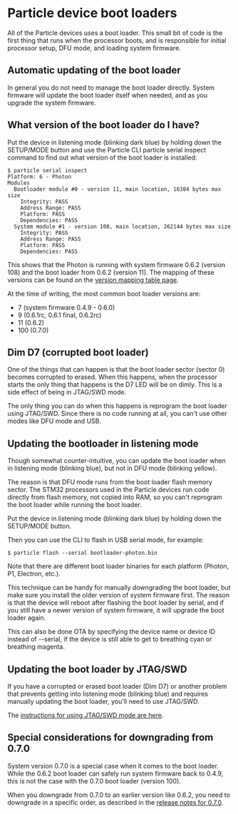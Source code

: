 # Particle device boot loaders

All of the Particle devices uses a boot loader. This small bit of code is the first thing that runs when the processor boots, and is responsible for initial processor setup, DFU mode, and loading system firmware.

## Automatic updating of the boot loader

In general you do not need to manage the boot loader directly. System firmware will update the boot loader itself when needed, and as you upgrade the system firmware.

## What version of the boot loader do I have?

Put the device in listening mode (blinking dark blue) by holding down the SETUP/MODE button and use the Particle CLI particle serial inspect command to find out what version of the boot loader is installed:

```
$ particle serial inspect
Platform: 6 - Photon
Modules
  Bootloader module #0 - version 11, main location, 16384 bytes max size
    Integrity: PASS
    Address Range: PASS
    Platform: PASS
    Dependencies: PASS
  System module #1 - version 108, main location, 262144 bytes max size
    Integrity: PASS
    Address Range: PASS
    Platform: PASS
    Dependencies: PASS
```

This shows that the Photon is running with system firmware 0.6.2 (version 108) and the boot loader from 0.6.2 (version 11). The mapping of these versions can be found on the [version mapping table page](https://github.com/spark/firmware/blob/develop/system/system-versions.md).

At the time of writing, the most common boot loader versions are:

- 7 (system firmware 0.4.9 - 0.6.0)
- 9 (0.6.1rc, 0.6.1 final, 0.6.2rc)
- 11 (0.6.2)
- 100 (0.7.0)

## Dim D7 (corrupted boot loader)

One of the things that can happen is that the boot loader sector (sector 0) becomes corrupted to erased. When this happens, when the processor starts the only thing that happens is the D7 LED will be on dimly. This is a side effect of being in JTAG/SWD mode. 

The only thing you can do when this happens is reprogram the boot loader using JTAG/SWD. Since there is no code running at all, you can't use other modes like DFU mode and USB.

## Updating the bootloader in listening mode

Though somewhat counter-intuitive, you can update the boot loader when in listening mode (blinking blue), but not in DFU mode (blinking yellow).

The reason is that DFU mode runs from the boot loader flash memory sector. The STM32 processors used in the Particle devices run code directly from flash memory, not copied into RAM, so you can't reprogram the boot loader while running the boot loader.

Put the device in listening mode (blinking dark blue) by holding down the SETUP/MODE button.

Then you can use the CLI to flash in USB serial mode, for example:

```
$ particle flash --serial bootloader-photon.bin 
```

Note that there are different boot loader binaries for each platform (Photon, P1, Electron, etc.).

This technique can be handy for manually downgrading the boot loader, but make sure you install the older version of system firmware first. The reason is that the device will reboot after flashing the boot loader by serial, and if you still have a newer version of system firmware, it will upgrade the boot loader again.

This can also be done OTA by specifying the device name or device ID instead of --serial, if the device is still able to get to breathing cyan or breathing magenta.

## Updating the boot loader by JTAG/SWD

If you have a corrupted or erased boot loader (Dim D7) or another problem that prevents getting into listening mode (blinking blue) and requires manually updating the boot loader, you'll need to use JTAG/SWD.

The [instructions for using JTAG/SWD mode are here](https://docs.particle.io/faq/particle-tools/jtag/electron/).


## Special considerations for downgrading from 0.7.0

System version 0.7.0 is a special case when it comes to the boot loader. While the 0.6.2 boot loader can safely run system firmware back to 0.4.9, this is not the case with the 0.7.0 boot loader (version 100).

When you downgrade from 0.7.0 to an earlier version like 0.6.2, you need to downgrade in a specific order, as described in the [release notes for 0.7.0](https://community.particle.io/t/particle-firmware-updates-thread/14378/49).
